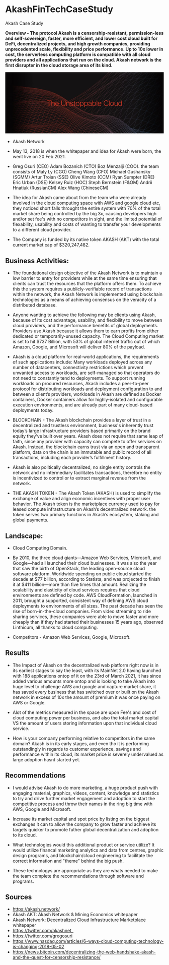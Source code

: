 # AkashFinTechCaseStudy
Akash Case Study

**Overview - The protocol Akash is a censorship-resistant, permission-less and self-sovereign, faster, more efficient, and lower cost cloud built for DeFi, decentralized projects, and high growth companies, providing unprecedented scale, flexibility and price performance. Up to 10x lower in cost, the serverless computing platform is compatible with all cloud providers and all applications that run on the cloud. Akash network is the first disrupter in the cloud storage area of its kind.**

![Akash](Akash.jpg)

* Akash Network

* May 13, 2018 is when the whitepaper and idea for Akash were born, the went live on 20 Feb 2021.

* Greg Osuri (CEO) Adam Bozanich (CTO) Boz Menzalji (COO). the team consists of Maly Ly (CGO) Cheng Wang (CFO) Michael Gushansky (SGMM) Artur Troian (SSE) Olive Kimoto (CCM) Ryan Sumpter (DRE) Eric Urban (DSE) Kelsey Ruiz (HOC) Steph Bernstein (F&OM) Andrii Hnatiuk (RussianCM) Alex Wang (ChineseCM)

* The idea for Akash came about from the team who were already involved in the cloud computing space with AWS and google cloud etc, they noticed short falls throught the entire system with 70% of the total market share being controlled by the big 3x, causing developers high and/or set fee's with no competitors in sight, and the limited potential of flexability, usability and costs of wanting to transfer your developments to a different cloud provider.

* The Company is funded by its native token AKASH (AKT) with the total current market cap of $320,247,482.

## Business Activities:

* The foundational design objective of the Akash Network is to maintain a low barrier to entry for providers while at the same time ensuring that clients can trust the resources that the platform offers them. To achieve this the system requires a publicly-verifiable record of transactions within the network, the Akash Network is implemented using blockchain technologies as a means of achieving consensus on the veracity of a distributed database.

* Anyone wanting to achieve the following may be clients using Akash, because of its cost advantage, usability, and flexibility to move between cloud providers, and the performance benefits of global deployments. Providers use Akash because it allows them to earn profits from either dedicated or temporarily-unused capacity. The Cloud Computing market is set to hit $737 Billion, with 53% of global internet traffic out of which Amazon, Google, and Microsoft will deliver 80% of the payload.

* Akash is a cloud platform for real-world applications, the requirements of such applications include: Many workloads deployed across any number of datacenters, connectivity restrictions which prevent unwanted access to workloads, are self-managed so that operators do not need to constantly tend to deployments.
To support running workloads on procured resources, Akash includes a peer-to-peer protocol for distributing workloads and deployment configuration to and between a client’s providers, workloads in Akash are defined as Docker containers, Docker containers allow for highly-isolated and configurable execution environments, and are already part of many cloud-based deployments today.

* BLOCKCHAIN - The Akash blockchain provides a layer of trust in a decentralized and trustless environment, business's inherently trust today’s large infrastructure providers based primarily on the brand equity they’ve built over years. Akash does not require that same leap of faith, since any provider with capacity can compete to offer services on Akash. Instead, the blockchain earns trust via an open and transparent platform, data on the chain is an immutable and public record of all transactions, including each provider’s fulfillment history. 
* Akash is also politically decentralized, no single entity controls the network and no intermediary facilitates transactions, therefore no entity is incentivized to control or to extract marginal revenue from the network.
* THE AKASH TOKEN - The Akash Token (AKASH) is used to simplify the exchange of value and align economic incentives with proper user behavior. The Akash
token is the marketplace currency used to pay for leased compute infrastructure on Akash’s decentralized network. the token serves two primary functions in Akash’s ecosystem, staking and global payments.

## Landscape:

* Cloud Computing Domain.

* By 2010, the three cloud giants—Amazon Web Services, Microsoft, and Google—had all launched their cloud businesses. It was also the year that saw the birth of OpenStack, the leading open-source cloud software platform. Worldwide spending on public cloud started the decade at $77 billion, according to Statista, and was projected to finish it at $411 billion—more than five times that amount. Realizing the scalability and elasticity of cloud services requires that cloud environments are defined by code. AWS CloudFormation, launched in 2011, brought a supported, consistent way of defining AWS cloud deployments to environments of all sizes. The past decade has seen the rise of born-in-the-cloud companies. From video streaming to ride sharing services, these companies were able to move faster and more cheaply than if they had started their businesses 15 years ago, observed Linthicum, all thanks to cloud computing.

* Competitors - Amazon Web Services, Google, Microsoft.

## Results

* The Impact of Akash on the decentralized web platform right now is in its earliest stages to say the least, with its MainNet 2.0 having launched with 188 applications ontop of it on the 23rd of March 2021, it has since added various amounts more ontop and is looking to take Akash into huge level to challenge AWS and google and capture market share, it has saved every business that has switched over or built on the Akash network in excess of 10x the amount of premium it was once paying on AWS or Google.

* Alot of the metrics measured in the space are upon Fee's and cost of cloud computing power per business, and also the total market capital VS the amount of users storing information upon that individual cloud service.

* How is your company performing relative to competitors in the same domain? Akash is in its early stages, and even tho it is performing outstandingly in regards to customer experience, savings and performance within its cloud, its market price is severely undervalued as large adoption hasnt started yet.

## Recommendations

* I would advise Akash to do more marketing, a huge product push with engaging material, graphics, videos, content, knowledge and statistics to try and drive further market engagement and adoption to start the competitive process and throw their names in the ring big time with AWS, Google and Microsoft.

* Increase its market capital and spot price by listing on the biggest exchanges it can to allow the company to grow faster and achieve its targets quicker to promote futher global decentralization and adoption to its cloud.

* What technologies would this additional product or service utilize? It would utilize financal marketing analytics and data from centres, graphic design programs, and blockchain/cloud engineering to facilitate the correct information and "theme" behind the big push.

* These technologys are appropriate as they are whats needed to make the team complete the recommendations through software and programs.

## Sources
* https://akash.network/
* Akash AKT: Akash Network & Mining Economics whitepaper
* Akash Network: Decentralized Cloud Infrastructure Marketplace whitepaper
* https://twitter.com/akashnet_
* https://twitter.com/gregosuri
* https://www.nasdaq.com/articles/6-ways-cloud-computing-technology-is-changing-2018-05-02
* https://news.bitcoin.com/decentralizing-the-web-handshake-akash-and-the-quest-for-censorship-resistance/
